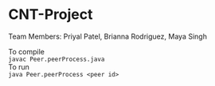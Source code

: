 # CNT-Project
Team Members: Priyal Patel, Brianna Rodriguez, Maya Singh

To compile <br>
`javac Peer.peerProcess.java` <br>
To run <br>
`java Peer.peerProcess <peer id>`
